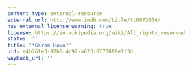```yaml
---
content_type: external-resource
external_url: http://www.imdb.com/title/tt0073034/
has_external_license_warning: true
license: https://en.wikipedia.org/wiki/All_rights_reserved
status: ''
title: '*Garam Hawa*'
uid: e4b76fe3-92b0-4c92-a623-07708f8e1f3d
wayback_url: ''
---
```

